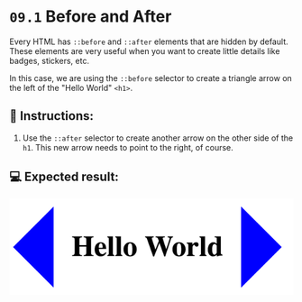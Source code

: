 # `09.1` Before and After

Every HTML has `::before` and `::after` elements that are hidden by default. These elements are very useful when you want to create little details like badges, stickers, etc.

In this case, we are using the `::before` selector to create a triangle arrow on the left of the "Hello World" `<h1>`.

## 📝 Instructions:

1. Use the `::after` selector to create another arrow on the other side of the `h1`. This new arrow needs to point to the right, of course.

## 💻 Expected result:

![Before and After](../../.learn/assets/BKz8ozg.png?raw=true)
